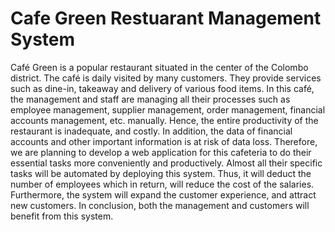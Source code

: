 # Cafe Green Restuarant Management System

Café Green is a popular restaurant situated in the center of the Colombo district. The café is daily 
visited by many customers. They provide services such as dine-in, takeaway and delivery of 
various food items.
In this café, the management and staff are managing all their processes such as employee
management, supplier management, order management, financial accounts management, etc.
manually. Hence, the entire productivity of the restaurant is inadequate, and costly. In addition, 
the data of financial accounts and other important information is at risk of data loss.
Therefore, we are planning to develop a web application for this cafeteria to do their essential
tasks more conveniently and productively. Almost all their specific tasks will be automated by 
deploying this system. Thus, it will deduct the number of employees which in return, will reduce 
the cost of the salaries. Furthermore, the system will expand the customer experience, and attract 
new customers. In conclusion, both the management and customers will benefit from this system.
